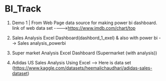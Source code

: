 # BI_Track
1) Demo 1 | From Web Page data source for making power bi dashboard.
link of web data set ---->https://www.imdb.com/chart/top

2) Sales Analysis Excel Dashboard(dashbord_1_exel) & also with power bi --> Sales analysis_powerbi
3) Super market Analysis Excel Dashboard (Supermarket (with analysis))
4) Adidas US Sales Analysis Using Excel --> Here is data set (https://www.kaggle.com/datasets/heemalichaudhari/adidas-sales-dataset)
